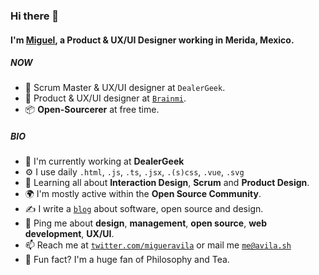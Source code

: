 ### Hi there 👋

#### I'm [Miguel](https://avila.sh), a Product & UX/UI Designer working in Merida, Mexico.

##### NOW

- 🚎 Scrum Master & UX/UI designer at `DealerGeek`.
- 🧠 Product & UX/UI designer at [`Brainmi`](https://www.linkedin.com/company/brainmi/).
- 📦 **Open-Sourcerer** at free time.

##### BIO

- 🏢 I'm currently working at **DealerGeek**
- ⚙️ I use daily `.html`, `.js`, `.ts`, `.jsx`, `.(s)css`, `.vue`, `.svg`
- 🌱 Learning all about **Interaction Design**, **Scrum** and **Product Design**.
- 🌍 I'm mostly active within the **Open Source Community**.
- ✍️ I write a [`blog`](https://avila.sh/blog) about software, open source and design.
- 💬 Ping me about **design**, **management**, **open source**, **web development**, **UX/UI**.
- 📫 Reach me at [`twitter.com/migueravila`](https://twitter.com/migueravila) or mail me [`me@avila.sh`](mailto:me@avila.sh)
- 🍵 Fun fact? I'm a huge fan of Philosophy and Tea.
